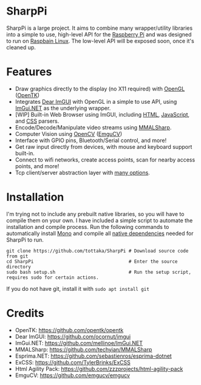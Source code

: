 # SharpPi
SharpPi is a large project. It aims to combine many wrapper/utility libraries into a simple to use, high-level API for the [Raspberry Pi](https://www.raspberrypi.org/) and was designed to run on [Raspbain Linux](https://www.raspberrypi.org/downloads/raspbian/). 
The low-level API will be exposed soon, once it's cleaned up.

# Features
- Draw graphics directly to the display (no X11 required) with [OpenGL](https://www.opengl.org/) ([OpenTK](https://github.com/opentk/opentk))
- Integrates [Dear ImGUI](https://github.com/ocornut/imgui) with OpenGL in a simple to use API, using [ImGui.NET](https://github.com/mellinoe/ImGui.NET) as the underlying wrapper.
- [WIP] Built-in Web Browser using ImGUI, including [HTML](https://html-agility-pack.net/), [JavaScript](https://github.com/sebastienros/esprima-dotnet), and [CSS](https://github.com/TylerBrinks/ExCSS) parsers.
- Encode/Decode/Manipulate video streams using [MMALSharp](https://github.com/techyian/MMALSharp/).
- Computer Vision using [OpenCV](https://opencv.org/) ([EmguCV](https://github.com/emgucv/emgucv))
- Interface with GPIO pins, Bluetooth/Serial control, and more!
- Get raw input directly from devices, with mouse and keyboard support built-in.
- Connect to wifi networks, create access points, scan for nearby access points, and more!
- Tcp client/server abstraction layer with [many options](https://github.com/tottaka/SharpPi).

# Installation
I'm trying not to include any prebuilt native libraries, so you will have to compile them on your own.
I have included a simple script to automate the installation and compile process.
Run the following commands to automatically install [Mono](https://www.mono-project.com/) and compile all [native dependencies](https://github.com/tottaka/SharpPi/tree/master/deps/) needed for SharpPi to run.
```
git clone https://github.com/tottaka/SharpPi # Download source code from git
cd SharpPi                                   # Enter the source directory
sudo bash setup.sh                           # Run the setup script, requires sudo for certain actions.
```
If you do not have git, install it with ```sudo apt install git```

# Credits
- OpenTK: https://github.com/opentk/opentk
- Dear ImGUI: https://github.com/ocornut/imgui
- ImGui.NET: https://github.com/mellinoe/ImGui.NET
- MMALSharp: https://github.com/techyian/MMALSharp
- Esprima.NET: https://github.com/sebastienros/esprima-dotnet
- ExCSS: https://github.com/TylerBrinks/ExCSS
- Html Agility Pack: https://github.com/zzzprojects/html-agility-pack
- EmguCV: https://github.com/emgucv/emgucv
